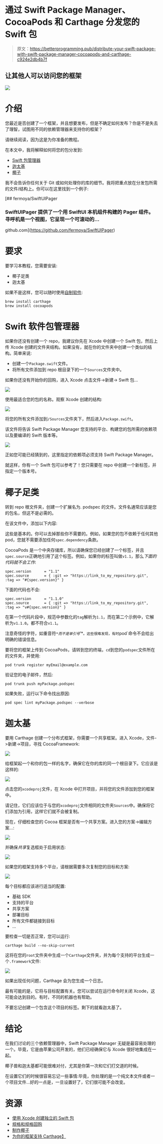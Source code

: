 # 通过 Swift Package Manager、CocoaPods 和 Carthage 分发您的 Swift 包

> 原文：<https://betterprogramming.pub/distribute-your-swift-package-with-swift-package-manager-cocoapods-and-carthage-c924e2db4b7f>

## 让其他人可以访问您的框架

![](img/17ba77308cf9fd5cac4253ab325fff1d.png)

# 介绍

您最近是否创建了一个框架，并且想要发布，但是不确定如何发布？你是不是失去了理智，试图用不同的依赖管理器来支持你的框架？

请继续阅读，因为这是为你准备的教程。

在本文中，我将解释如何将您的包分发到:

*   [Swift 包管理器](https://swift.org/package-manager/)
*   [迦太基](https://github.com/Carthage/Carthage)
*   [椰子](https://cocoapods.org/)

我不会告诉你任何关于 Git 或如何处理你的库的细节。我将把重点放在分发包所需的文件/结构上。你可以在这里找到一个例子:

[](https://github.com/fermoya/SwiftUIPager) [## fermoya/SwiftUIPager

### SwiftUIPager 提供了一个用 SwiftUI 本机组件构建的 Pager 组件。寻呼机是一个视图，它呈现一个可滚动的…

github.com](https://github.com/fermoya/SwiftUIPager) 

# 要求

要学习本教程，您需要安装:

*   椰子足类
*   迦太基

如果不是这样，您可以随时使用[自制软件](https://brew.sh/index_es):

```
brew install carthage
brew install cocoapods
```

# Swift 软件包管理器

如果你还没有创建一个 repo，我建议你先在 Xcode 中创建一个 Swift 包，然后上传 Xcode 创建的文件夹结构。如果没有，就在你的文件夹中创建一个类似的结构。简单来说:

*   创建一个`Package.swift`文件。
*   将所有文件添加到 repo 根目录下的一个`Sources`文件夹中。

如果你还没有开始你的回购，进入 Xcode 点击文件->新建-> Swift 包…

![](img/d8f7c0ead671e0bddd90aa787535e80f.png)

使用最适合您的包的名称。观察 Xcode 创建的结构:

![](img/fe0f6828a19ebebd3031fab98101b581.png)

将您的所有文件添加到`/Sources`文件夹下，然后进入`Package.swift`。

该文件将告诉 Swift Package Manager 您支持的平台、构建您的包所需的依赖项以及要编译的 Swift 版本等。

![](img/94958a68ab8e6821cf809a0680f4a6e2.png)

正如您可能已经猜到的，这里指定的依赖项必须支持 Swift Package Manager。

就这样，你有一个 Swift 包可以参考了！您只需要在 repo 中创建一个新标签，并指定一个版本号。

# 椰子足类

转到 repo 根文件夹，创建一个扩展名为. podspec 的文件。文件名通常应该是您的包名，但这不是必需的。

在该文件中，添加以下内容:

这些是基本的。你可以去掉那些你不需要的。例如，如果您的包不依赖于任何其他 pod，您就不需要添加任何`spec.dependency`条款。

CocoaPods 是一个中央存储库，所以请确保您已经创建了一个标签，并且`spec.source`正确地引用了这个标签。例如，如果你的标签叫做`v1.1`，那么*下面的代码就不会工作*:

```
spec.version      = "1.1"
spec.source       = { :git => "https://link_to_my_repository.git", :tag => "#{spec.version}" }
```

下面的代码也不会:

```
spec.version      = "1.1.0"
spec.source       = { :git => "https://link_to_my_repository.git", :tag => "v#{spec.version}" }
```

在第一个代码片段中，规范中参数化的`tag`解析为`1.1`，而在第二个示例中，它解析为`v1.1.0`。都不符合`v1.1`。

注意奇怪的字符，如重音符`*`*`而不是单引号`*’*`。这些很难发现，有时`pod`命令不会给出明确的错误信息。

要将您的框架上传到 CocoaPods，请转到您的终端，`cd`到您的`podspec`文件所在的文件夹，并使用:

```
pod trunk register myEmail@example.com
```

验证您的电子邮件，然后:

```
pod trunk push myPackage.podspec
```

如果失败，运行以下命令找出原因:

```
pod spec lint myPackage.podspec --verbose
```

# 迦太基

要用 Carthage 创建一个分布式框架，你需要一个共享框架。进入 Xcode，文件->新建->项目，寻找 CocoaFramework:

![](img/9e9f5e089dd6dfa2054123b29894b94e.png)

给框架起一个和你的包一样的名字，确保它在你的库的同一个根目录下。它应该是这样的:

![](img/856020c2a79f6cf75d64e8cc04fefcf8.png)

点击您的`xcodeproj`文件，在 Xcode 中打开项目，并将您的文件添加到您的框架中。

请记住，它们应该位于与您的`xcodeproj`文件相同的文件夹`Sources`中。确保将它们添加为引用，这样它们就不会被复制。

现在，仔细检查您的 Cocoa 框架是否有一个共享方案。进入您的方案->编辑方案…:

![](img/e7d1735d1045231b31dd9309b861f083.png)

并确保*共享*复选框处于启用状态:

![](img/373aaa61ddc138d8a4f3e13601a2e6e8.png)

如果您的框架支持多个平台，请根据需要多次复制您的目标和方案:

![](img/ac12f14e38db1b7d72ba615654dc0a0e.png)

每个目标都应该进行适当的配置:

*   基础 SDK
*   支持的平台
*   共享方案
*   部署目标
*   所有文件都链接到目标
*   …

要检查一切是否正常，您可以运行:

```
carthage build --no-skip-current
```

这将在您的`root`文件夹中生成一个`Carthage`文件夹，并为每个支持的平台生成一个`.framework`文件:

![](img/759c82f0df6793a2f3cb06605aed6153.png)

如果出现任何问题，Carthage 会为您生成一个日志。

最有可能的是，它将与目标配置有关。您可以尝试在运行命令时关闭 Xcode，这可能会达到目的。有时，不同的机器也有帮助。

不要忘记创建一个包含这个项目的标签。剩下的就看迦太基了。

# 结论

在我们讨论的三个依赖管理器中，Swift Package Manager 无疑是最容易处理的一个。毕竟，它是由苹果公司开发的，他们已经确保它与 Xcode 很好地集成在一起。

椰子兽和迦太基都可能很难对付，尤其是你第一次和它们打交道的时候。

在设置它们的时候很容易忘记一些事情:毕竟，你处理的是一个纯文本文件或者一个项目文件…好的一点是，一旦设置好了，它们很可能不会改变。

# 资源

*   [使用 Xcode 创建独立的 Swift 包](https://developer.apple.com/documentation/xcode/creating_a_standalone_swift_package_with_xcode)
*   [规格和规格回购](https://guides.cocoapods.org/making/specs-and-specs-repo.html)
*   [制作椰子](https://guides.cocoapods.org/making/making-a-cocoapod.html)
*   [为你的框架支持 Carthage】](https://github.com/Carthage/Carthage#supporting-carthage-for-your-framework)